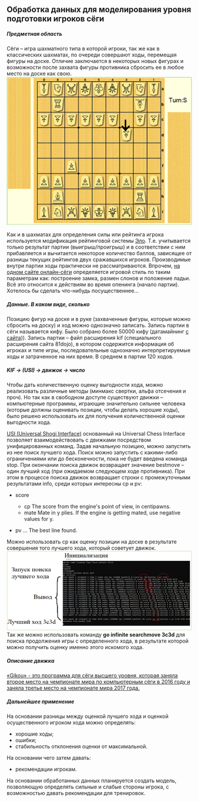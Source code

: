 ## Обработка данных для моделирования уровня подготовки игроков сёги
##### Предметная область
Сёги – игра шахматного типа в которой игроки, так же как в классических шахматах, по очереди совершают ходы, перемещая фигуры на доске. Отличие заключается в некоторых новых фигурах и возможности после захвата фигуры противника сбросить ее в любое место на доске как свою.
![гифка](assets/picture1.gif)

Как и в шахматах для определения силы или рейтинга игрока используется модификация рейтинговой системы [Эло](https://ru.wikipedia.org/wiki/%D0%A0%D0%B5%D0%B9%D1%82%D0%B8%D0%BD%D0%B3_%D0%AD%D0%BB%D0%BE). Т.е. учитывается только результат партии (выигрыш/проигрыш) и в соответствии с ним прибавляется и вычитается некоторое количество баллов, зависящее от разницы текущих рейтингов двух сражавшихся игроков. Производимые внутри партии ходы практически не рассматриваются. Впрочем, [на одном сайте онлайн-сёги](https://system.81dojo.com/en/players/show/cranco) определяется игровой стиль по таким параметрам как: построение замка, размен слонов и положение ладьи. Всё это относится к действиям во время опенинга (начало партии).
Хотелось бы сделать что-нибудь посущественнее…

##### Данные. В каком виде, сколько
Позицию фигур на доске и в руке (захваченные фигуры, которые можно сбросить на доску) и ход можно однозначно записать. Запись партии в сёги называется кифу.
Было собрано более 50000 кифу (датамайнинг [с сайта](https://system.81dojo.com/))). Запись партии – файл расширения kif (специального расширения сайта 81dojo), в котором содержится информация об игроках и типе игры, последовательные однозначно интерпретируемые ходы и затраченное на них время. В среднем в партии 120 ходов.

##### KIF -> (USI) -> движок -> число
Чтобы дать количественную оценку выгодности хода, можно реализовать различные методы (минмакс свертки, альфа отсечения и проч). Но так как в свободном доступе существуют движки – компьютерные программы, играющие значительно сильнее человека (которые должны оценивать позиции, чтобы делать хорошие ходы), было решено использовать их для получения количественной оценки выгодности хода.
 
[USI (Universal Shogi Interface)](http://hgm.nubati.net/usi.html) основанный на Universal Chess Interface позволяет взаимодействовать с движками посредством унифицированных команд. Задав начальную позицию, можно запустить из нее поиск лучшего хода. Поиск можно запустить с какими-либо ограничениями или до бесконечности, пока не будет введена команда stop. При окончании поиска движок возвращает значение bestmove – один лучший ход (при ожидаемом следующем ходе противника). При этом в процессе поиска движок возвращает строки с промежуточными результатами info, среди которых интересны cp и pv:
*	score 
    *	cp
The score from the engine's point of view, in centipawns.
    *	mate
Mate in y plies. If the engine is getting mated, use negative values for y.

*	pv <move1> ... <movei>
The best line found.

Можно использовать cp как оценку позиции на доске в результате совершения того лучшего хода, который советует движок.
![картинка](assets/picture2.png)
Так же можно использовать команду **go infinite searchmove 3c3d** для поиска продолжения игры с определенного хода, в результате которой можно получить оценку именно этого искомого хода.

##### Описание движка
[«Gikou» - это программа для сёги высшего уровня, которая заняла второе место на чемпионате мира по компьютерным сёги в 2016 году и заняла третье место на чемпионате мира 2017 года.](https://github.com/gikou-official/Gikou)


##### Дальнейшее применение
На основании разницы между оценкой лучшего хода и оценкой осущественного игроком хода можно определять:
* хорошие ходы;
* ошибки;
* стабильность отклонения оценки от максимальной.

На основании чего затем давать:
* рекомендации игрокам.

На основании обработанных данных планируется создать модель, позволяющую  определять сильные и слабые стороны игрока, с возможностью давать рекомендации для тренировок.
